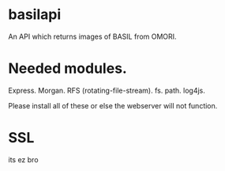 # basilapi
An API which returns images of BASIL from OMORI.

# Needed modules.
Express.
Morgan.
RFS (rotating-file-stream).
fs.
path.
log4js.

Please install all of these or else the webserver will not function.

# SSL
its ez bro
